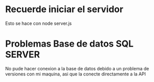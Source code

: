 # Recuerde iniciar el servidor #

Esto se hace con node server.js

# Problemas Base de datos SQL SERVER #

No pude hacer conexion a la base de datos debido a un problema de versiones con mi maquina, asi que la conecte directamente a la API

